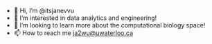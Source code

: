 - 👋 Hi, I’m @itsjanevvu
- 👀 I’m interested in  data analytics and engineering!
- 💞️ I’m looking to learn more about the computational biology space!
- 📫 How to reach me ja2wu@uwaterloo.ca

<!---
itsjanevvu/itsjanevvu is a ✨ special ✨ repository because its `README.md` (this file) appears on your GitHub profile.
You can click the Preview link to take a look at your changes.
--->
